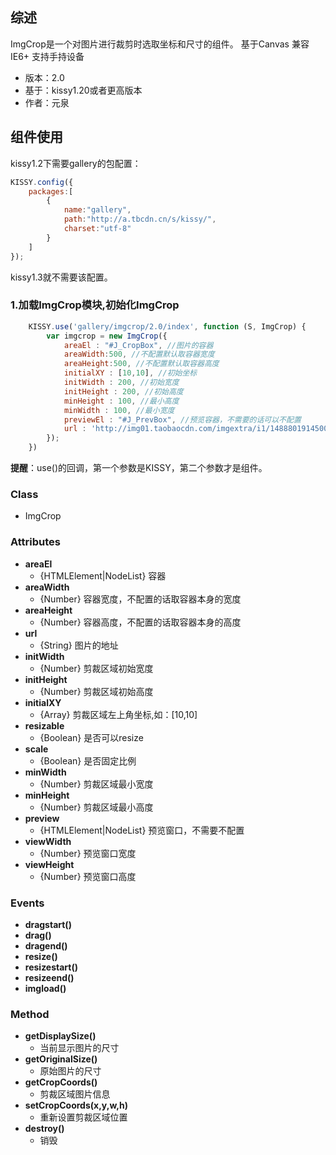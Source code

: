 ## 综述ImgCrop是一个对图片进行裁剪时选取坐标和尺寸的组件。基于Canvas 兼容IE6+ 支持手持设备* 版本：2.0* 基于：kissy1.20或者更高版本* 作者：元泉## 组件使用kissy1.2下需要gallery的包配置：```javascriptKISSY.config({    packages:[        {            name:"gallery",            path:"http://a.tbcdn.cn/s/kissy/",            charset:"utf-8"        }    ]});```kissy1.3就不需要该配置。### 1.加载ImgCrop模块,初始化ImgCrop```javascript    KISSY.use('gallery/imgcrop/2.0/index', function (S, ImgCrop) {        var imgcrop = new ImgCrop({			areaEl : "#J_CropBox", //图片的容器			areaWidth:500, //不配置默认取容器宽度			areaHeight:500, //不配置默认取容器高度			initialXY : [10,10], //初始坐标			initWidth : 200, //初始宽度			initHeight : 200, //初始高度			minHeight : 100, //最小高度			minWidth : 100, //最小宽度			previewEl : "#J_PrevBox", //预览容器，不需要的话可以不配置			url : 'http://img01.taobaocdn.com/imgextra/i1/14888019145001501/T1_iIPXl8dXXXXXXXX_!!855984888-0-pix.jpg'		});    })```**提醒**：use()的回调，第一个参数是KISSY，第二个参数才是组件。### Class ###- ImgCrop### Attributes- **areaEl**   + {HTMLElement|NodeList} 容器- **areaWidth**   + {Number} 容器宽度，不配置的话取容器本身的宽度- **areaHeight**   + {Number} 容器高度，不配置的话取容器本身的高度- **url**   + {String} 图片的地址- **initWidth**   + {Number} 剪裁区域初始宽度- **initHeight**   + {Number} 剪裁区域初始高度- **initialXY**  + {Array} 剪裁区域左上角坐标,如：[10,10]- **resizable**  + {Boolean} 是否可以resize- **scale**  + {Boolean} 是否固定比例- **minWidth**  + {Number} 剪裁区域最小宽度- **minHeight**  + {Number} 剪裁区域最小高度- **preview**  + {HTMLElement|NodeList} 预览窗口，不需要不配置- **viewWidth**  + {Number} 预览窗口宽度- **viewHeight**  + {Number} 预览窗口高度### Events- **dragstart()**- **drag()**- **dragend()**- **resize()**- **resizestart()**- **resizeend()**- **imgload()**### Method- **getDisplaySize()**  + 当前显示图片的尺寸- **getOriginalSize()**  + 原始图片的尺寸- **getCropCoords()**  + 剪裁区域图片信息- **setCropCoords(x,y,w,h)**  + 重新设置剪裁区域位置- **destroy()**  + 销毁